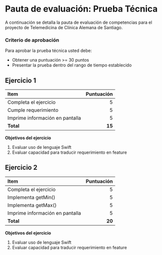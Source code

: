 # Pauta de evaluación: Prueba Técnica

A continuación se detalla la pauta de evaluación de competencias para el proyecto de Telemedicina de Clínica Alemana de Santiago.

### Criterio de aprobación
Para aprobar la prueba técnica usted debe: 
* Obtener una puntuación >= 30 puntos
* Presentar la prueba dentro del rango de tiempo establecido

## Ejercicio 1

| Item                                    | Puntuación  |
| :-------------------------------------- | -----------:|
| Completa el ejercicio                   |           5 |
| Cumple requerimiento                    |           5 |
| Imprime información en pantalla         |           5 |
| **Total**                               |      **15** |

**Objetivos del ejercicio**
1. Evaluar uso de lenguaje Swift
2. Evaluar capacidad para traducir requerimiento en feature

## Ejercicio 2

| Item                            | Puntuación  |
| :------------------------------ | -----------:|
| Completa el ejercicio           |           5 |
| Implementa getMin()             |           5 |
| Implementa getMax()             |           5 |
| Imprime información en pantalla |           5 |
| **Total**                       |      **20** |

**Objetivos del ejercicio**
1. Evaluar uso de lenguaje Swift
2. Evaluar capacidad para traducir requerimiento en feature